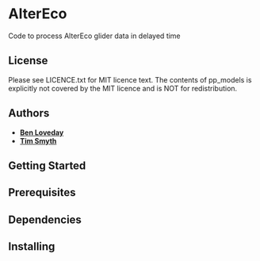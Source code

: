 # AlterEco
 
Code to process AlterEco glider data in delayed time

## License
 
Please see LICENCE.txt for MIT licence text. The contents of pp_models is
explicitly not covered by the MIT licence and is NOT for redistribution.

## Authors
* [**Ben Loveday**](mailto://Ben.Loveday@innoflair.com)
* [**Tim Smyth**](mailto://tjsm@pml.ac.uk)

## Getting Started

## Prerequisites

## Dependencies

## Installing